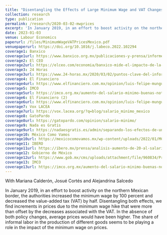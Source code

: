 ```yaml
---
title: "Disentangling the Effects of Large Minimum Wage and VAT Changes on Prices: Evidence from Mexico"
collection: research
type: publication
permalink: /research/2020-03-02-mwprices
excerpt: 'In January 2019, in an effort to boost activity on the northern Mexican border, the authorities increased the minimum wage by 100 percent and decreased the value-added tax (VAT) by half. Disentangling both effects, we find increments in prices due to the minimum wage hike that were more than offset by the decreases associated with the VAT. In the absence of both policy changes, average prices would have been higher. The share of informal labor in the production of different goods seems to be playing a role in the impact of the minimum wage on prices.'
date: 2023-01-03
venue: Labour Economics 
paperurl: /files/MinimumWageVATPricesMexico.pdf
venuepaperurl: https://doi.org/10.1016/j.labeco.2022.102294
coverage1: Banxico
coverage1url: https://www.banxico.org.mx/publicaciones-y-prensa/informes-trimestrales/recuadros/%7B56780CA3-EBA3-4742-2582-A6DAF863F9DB%7D.pdf
coverage2: El CEO
coverage2url: https://elceo.com/economia/banxico-mide-el-impacto-de-la-recuperacion-del-salario-minimo-en-la-inflacion-este-es-el-resultado/
coverage3: 24 Horas
coverage3url: https://www.24-horas.mx/2020/03/02/puntos-clave-del-informe-trimestral-y-la-minuta-de-banxico/
coverage4: El Financiero
coverage4url: https://www.elfinanciero.com.mx/opinion/luis-felipe-munguia/2021/04/27/inflacion-realmente-debemos-preocuparnos/?outputType=amp
coverage5: IMCO
coverage5url: https://imco.org.mx/aumento-del-salario-minimo-buenas-noticias-y-riesgos-potenciales/
coverage6: El Financiero (2)
coverage6url: https://www.elfinanciero.com.mx/opinion/luis-felipe-munguia/2022/11/03/efecto-del-salario-minimo-en-la-inflacion-y-costos-laborales/
coverage7: Vox LACEA
coverage7url: https://vox.lacea.org/?q=blog/salario_minimo_mexico
coverage8: GatoPardo
coverage8url: https://gatopardo.com/opinion/salario-minimo/
coverage9: Nada es Gratis
coverage9url: https://nadaesgratis.es/admin/separando-los-efectos-de-un-cambio-en-el-salario-minimo-y-en-la-tasa-del-iva-en-los-precios-evidencia-de-mexico
coverage10: México Como Vamos
coverage10url: https://mexicocomovamos.mx/wp-content/uploads/2022/01/MCV_2021_salario-minimo_infografi%CC%81a.pdf
coverage11: IBERO
coverage11url: https://ibero.mx/prensa/analisis-aumento-de-20-al-salario-minimo-son-mas-los-riesgos-que-los-beneficios
coverage12: Gobierno de México
coverage12url: https://www.gob.mx/cms/uploads/attachment/file/960834/Propuesta_de_fijaci_n_2025.pdf
coverage13: IMCO
coverage13url: https://imco.org.mx/aumento-del-salario-minimo-buenas-noticias-y-riesgos-potenciales/
---
```

With Mariana Calderón, Josué Cortés and Alejandrina Salcedo

In January 2019, in an effort to boost activity on the northern Mexican border, the authorities increased the minimum wage by 100 percent and decreased the value-added tax (VAT) by half. Disentangling both effects, we find increments in prices due to the minimum wage hike that were more than offset by the decreases associated with the VAT. In the absence of both policy changes, average prices would have been higher. The share of informal labor in the production of different goods seems to be playing a role in the impact of the minimum wage on prices.
